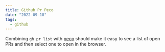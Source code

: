 ```yaml
---
title: Github Pr Peco
date: "2022-09-18"
tags:
  - github
---
```


Combining `gh pr list` with [peco] should make it easy to see a list of open PRs and then select one to open in the browser.

[peco]: https://github.com/peco/peco
[cli]: https://github.com/cli/cli
